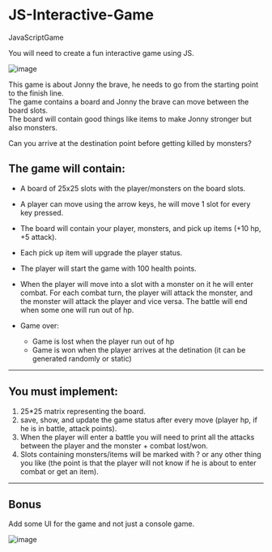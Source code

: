 # JS-Interactive-Game

JavaScriptGame

You will need to create a fun interactive game using JS.

![image](https://user-images.githubusercontent.com/34707669/206923131-88bd771d-e231-4de9-bbc4-fedc88f70cdf.png)

This game is about Jonny the brave, he needs to go from the starting point to the finish line.<br>
The game contains a board and Jonny the brave can move between the board slots.<br>
The board will contain good things like items to make Jonny stronger but also monsters.

Can you arrive at the destination point before getting killed by monsters?

The game will contain:
-

- A board of 25x25 slots with the player/monsters on the board slots.
- A player can move using the arrow keys, he will move 1 slot for every key pressed.
- The board will contain your player, monsters, and pick up items (+10 hp, +5 attack).
- Each pick up item will upgrade the player status.
- The player will start the game with 100 health points.
- When the player will move into a slot with a monster on it he will enter combat.
  For each combat turn, the player will attack the monster, and the monster will attack the player and vice versa.
  The battle will end when some one will run out of hp.

- Game over:
    - Game is lost when the player run out of hp
    - Game is won when the player arrives at the detination (it can be generated randomly or static)

------

You must implement:
-

1. 25*25 matrix representing the board.
2. save, show, and update the game status after every move (player hp, if he is in battle, attack points).
3. When the player will enter a battle you will need to print all the attacks between the player and the monster +
   combat lost/won.
4. Slots containing monsters/items will be marked with ? or any other thing you like (the point is that the player will
   not know if he is about to enter combat or get an item).

---

Bonus
-

Add some UI for the game and not just a console game.

![image](https://user-images.githubusercontent.com/34707669/206924758-7d5fb794-c80d-4f50-9e77-8f0f1418dc0b.png)
